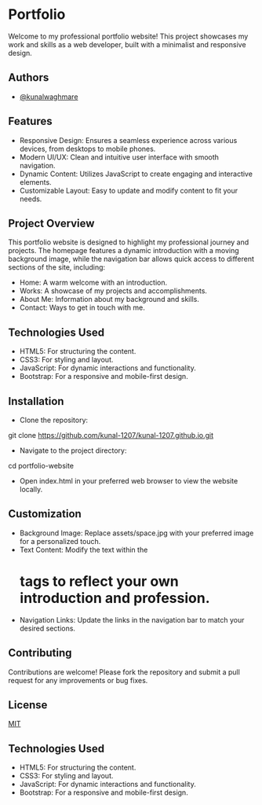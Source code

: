 
# Portfolio
Welcome to my professional portfolio website! This project showcases my work and skills as a web developer, built with a minimalist and responsive design.


## Authors

- [@kunalwaghmare](https://www.github.com/kunal-1207)


## Features

- Responsive Design: Ensures a seamless experience across various devices, from desktops to mobile phones.
- Modern UI/UX: Clean and intuitive user interface with smooth navigation.
- Dynamic Content: Utilizes JavaScript to create engaging and interactive elements.
- Customizable Layout: Easy to update and modify content to fit your needs.

## Project Overview

This portfolio website is designed to highlight my professional journey and projects. The homepage features a dynamic introduction with a moving background image, while the navigation bar allows quick access to different sections of the site, including:

- Home: A warm welcome with an introduction.
- Works: A showcase of my projects and accomplishments.
- About Me: Information about my background and skills.
- Contact: Ways to get in touch with me.
## Technologies Used

- HTML5: For structuring the content.
- CSS3: For styling and layout.
- JavaScript: For dynamic interactions and functionality.
- Bootstrap: For a responsive and mobile-first design.


## Installation

- Clone the repository:

git clone https://github.com/kunal-1207/kunal-1207.github.io.git

- Navigate to the project directory:

cd portfolio-website

- Open index.html in your preferred web browser to view the website locally.


    
## Customization 

- Background Image: Replace assets/space.jpg with your preferred image for a personalized touch.
- Text Content: Modify the text within the <h1> tags to reflect your own introduction and profession.
- Navigation Links: Update the links in the navigation bar to match your desired sections.
## Contributing

Contributions are welcome! Please fork the repository and submit a pull request for any improvements or bug fixes.


## License

[MIT](https://choosealicense.com/licenses/mit/)


## Technologies Used

- HTML5: For structuring the content.
- CSS3: For styling and layout.
- JavaScript: For dynamic interactions and functionality.
- Bootstrap: For a responsive and mobile-first design.

